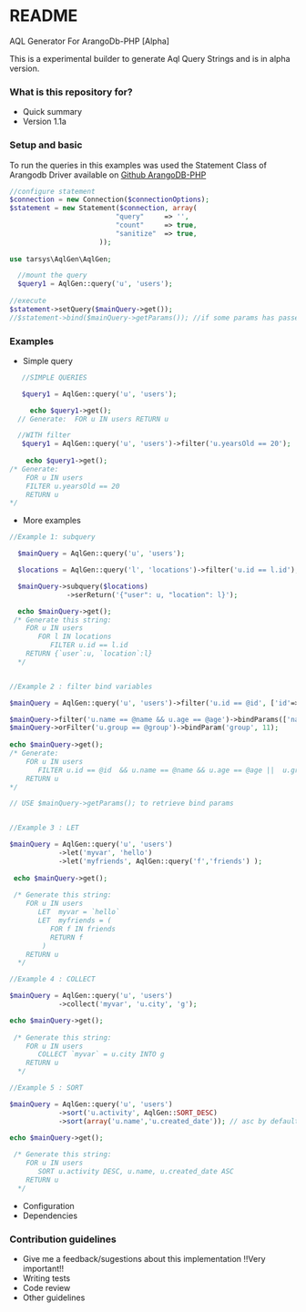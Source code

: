 # README #

AQL Generator For ArangoDb-PHP   [Alpha]

This is a experimental builder to generate Aql Query Strings and is in alpha version.

### What is this repository for? ###

* Quick summary
* Version 1.1a

### Setup and basic 

 To run the queries in this examples was used the Statement Class of Arangodb Driver available on [Github ArangoDB-PHP](https://github.com/triAGENS/ArangoDB-PHP)

```php
//configure statement
$connection = new Connection($connectionOptions);
$statement = new Statement($connection, array(
                          "query"     => '',
                          "count"     => true,
                          "sanitize"  => true,
                      ));
                      
use tarsys\AqlGen\AqlGen;

  //mount the query
  $query1 = AqlGen::query('u', 'users'); 
    
//execute 
$statement->setQuery($mainQuery->get());
//$statement->bind($mainQuery->getParams()); //if some params has passed
```


### Examples ###
* Simple query
```php
   //SIMPLE QUERIES

   $query1 = AqlGen::query('u', 'users'); 

     echo $query1->get();
  // Generate:  FOR u IN users RETURN u

  //WITH filter
   $query1 = AqlGen::query('u', 'users')->filter('u.yearsOld == 20');
  
    echo $query1->get();
/* Generate: 
    FOR u IN users 
    FILTER u.yearsOld == 20
    RETURN u
*/

```

* More examples 

```php
//Example 1: subquery

  $mainQuery = AqlGen::query('u', 'users'); 

  $locations = AqlGen::query('l', 'locations')->filter('u.id == l.id');

  $mainQuery->subquery($locations)
              ->serReturn('{"user": u, "location": l}');

  echo $mainQuery->get();
 /* Generate this string: 
    FOR u IN users 
       FOR l IN locations 
          FILTER u.id == l.id
    RETURN {`user`:u, `location`:l}
  */


//Example 2 : filter bind variables

$mainQuery = AqlGen::query('u', 'users')->filter('u.id == @id', ['id'=> 19]); 

$mainQuery->filter('u.name == @name && u.age == @age')->bindParams(['name'=> 'jhon', 'age' => 20]);
$mainQuery->orFilter('u.group == @group')->bindParam('group', 11);
  
echo $mainQuery->get();
/* Generate: 
    FOR u IN users 
       FILTER u.id == @id  && u.name == @name && u.age == @age ||  u.group == @group
    RETURN u
*/

// USE $mainQuery->getParams(); to retrieve bind params


//Example 3 : LET

$mainQuery = AqlGen::query('u', 'users')
            ->let('myvar', 'hello')
            ->let('myfriends', AqlGen::query('f','friends') );
 
 echo $mainQuery->get();
 
 /* Generate this string: 
    FOR u IN users 
       LET  myvar = `hello`
       LET  myfriends = ( 
          FOR f IN friends 
          RETURN f
        )
    RETURN u
  */

//Example 4 : COLLECT

$mainQuery = AqlGen::query('u', 'users')
            ->collect('myvar', 'u.city', 'g');

echo $mainQuery->get();
 
 /* Generate this string: 
    FOR u IN users 
       COLLECT `myvar` = u.city INTO g
    RETURN u
  */

//Example 5 : SORT

$mainQuery = AqlGen::query('u', 'users')
            ->sort('u.activity', AqlGen::SORT_DESC)
            ->sort(array('u.name','u.created_date')); // asc by default

echo $mainQuery->get();
 
 /* Generate this string: 
    FOR u IN users 
       SORT u.activity DESC, u.name, u.created_date ASC
    RETURN u
  */
```



* Configuration
* Dependencies


### Contribution guidelines ###

* Give me a feedback/sugestions about this implementation !!Very important!!
* Writing tests
* Code review
* Other guidelines
